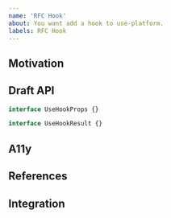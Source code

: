 ```yaml
---
name: 'RFC Hook'
about: You want add a hook to use-platform.
labels: RFC Hook
---
```


## Motivation

<!-- Describe hook behavior and use cases. -->

## Draft API

<!-- Describe architecture nuances. -->

```ts
interface UseHookProps {}

interface UseHookResult {}
```

## A11y

<!-- Find similar component at https://www.w3.org/TR/wai-aria-practices-1.1/ -->

## References

<!-- References for similar components or hooks. -->

## Integration

<!-- Describe integration with another hooks. -->
